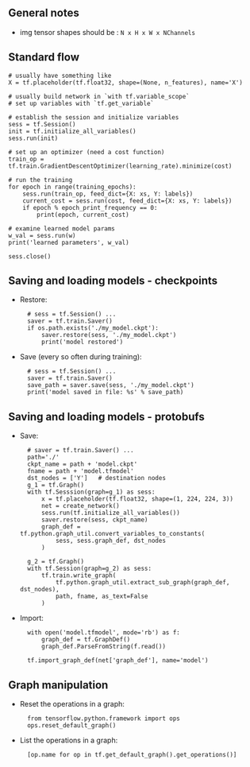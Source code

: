 
## General notes

* img tensor shapes should be : `N x H x W x NChannels`

## Standard flow

    # usually have something like
    X = tf.placeholder(tf.float32, shape=(None, n_features), name='X')

    # usually build network in `with tf.variable_scope`
    # set up variables with `tf.get_variable`

    # establish the session and initialize variables
    sess = tf.Session()
    init = tf.initialize_all_variables()
    sess.run(init)

    # set up an optimizer (need a cost function)
    train_op = tf.train.GradientDescentOptimizer(learning_rate).minimize(cost)

    # run the training
    for epoch in range(training_epochs):
        sess.run(train_op, feed_dict={X: xs, Y: labels})
        current_cost = sess.run(cost, feed_dict={X: xs, Y: labels})
        if epoch % epoch_print_frequency == 0:
            print(epoch, current_cost)

    # examine learned model params
    w_val = sess.run(w)
    print('learned parameters', w_val)

    sess.close()

## Saving and loading models - checkpoints

* Restore:

        # sess = tf.Session() ...
        saver = tf.train.Saver()
        if os.path.exists('./my_model.ckpt'):
            saver.restore(sess, './my_model.ckpt')
            print('model restored')

* Save (every so often during training):

        # sess = tf.Session() ...
        saver = tf.train.Saver()
        save_path = saver.save(sess, './my_model.ckpt')
        print('model saved in file: %s' % save_path)

## Saving and loading models - protobufs

* Save:

        # saver = tf.train.Saver() ...
        path='./'
        ckpt_name = path + 'model.ckpt'
        fname = path + 'model.tfmodel'
        dst_nodes = ['Y']   # destination nodes
        g_1 = tf.Graph()
        with tf.Sesssion(graph=g_1) as sess:
            x = tf.placeholder(tf.float32, shape=(1, 224, 224, 3))
            net = create_network()
            sess.run(tf.initialize_all_variables())
            saver.restore(sess, ckpt_name)
            graph_def = tf.python.graph_util.convert_variables_to_constants(
                sess, sess.graph_def, dst_nodes
            )
        
        g_2 = tf.Graph()
        with tf.Session(graph=g_2) as sess:
            tf.train.write_graph(
                tf.python.graph_util.extract_sub_graph(graph_def, dst_nodes),
                path, fname, as_text=False
            )

* Import:

        with open('model.tfmodel', mode='rb') as f:
            graph_def = tf.GraphDef()
            graph_def.ParseFromString(f.read())
        
        tf.import_graph_def(net['graph_def'], name='model')

## Graph manipulation

* Reset the operations in a graph:

        from tensorflow.python.framework import ops
        ops.reset_default_graph()

* List the operations in a graph:

        [op.name for op in tf.get_default_graph().get_operations()]

